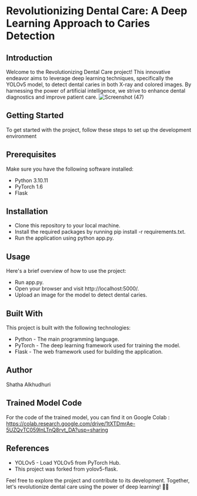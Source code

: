 # Revolutionizing Dental Care: A Deep Learning Approach to Caries Detection 

## Introduction
Welcome to the Revolutionizing Dental Care project! This innovative endeavor aims to leverage deep learning techniques, specifically the YOLOv5 model, to detect dental caries in both X-ray and colored images. By harnessing the power of artificial intelligence, we strive to enhance dental diagnostics and improve patient care.
![Screenshot (47)](https://github.com/Marv-11/YOLOV5-Flask-Cavities-Detection/assets/57326023/28c300a9-fcb5-4c31-b4b8-a9419cc23df9)
## Getting Started
To get started with the project, follow these steps to set up the development environment


## Prerequisites
Make sure you have the following software installed:

* Python 3.10.11
* PyTorch 1.6
* Flask

## Installation
* Clone this repository to your local machine.
* Install the required packages by running pip install -r requirements.txt.
* Run the application using python app.py.

## Usage
Here's a brief overview of how to use the project:

* Run app.py.
* Open your browser and visit http://localhost:5000/.
* Upload an image for the model to detect dental caries.

## Built With
This project is built with the following technologies:

* Python - The main programming language.
* PyTorch - The deep learning framework used for training the model.
* Flask - The web framework used for building the application.

## Author
Shatha Alkhudhuri

## Trained Model Code
For the code of the trained model, you can find it on Google Colab : https://colab.research.google.com/drive/1tXTDmrAe-5UZQvTC059lnLTnQ8rvt_DA?usp=sharing

## References
* YOLOv5 - Load YOLOv5 from PyTorch Hub.
* This project was forked from yolov5-flask.

Feel free to explore the project and contribute to its development. Together, let's revolutionize dental care using the power of deep learning! 💪🦷
